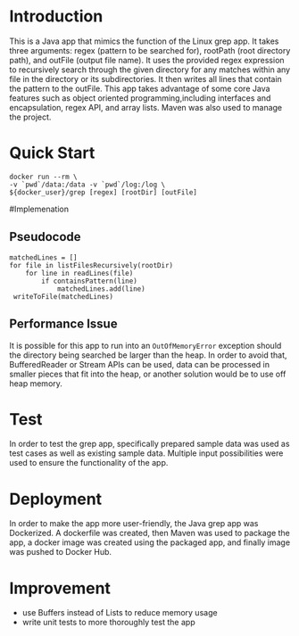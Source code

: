 # Introduction

This is a Java app that mimics the function of the Linux grep app. It takes three arguments: regex (pattern to be searched for), rootPath (root directory path), and outFile (output file name). It uses the provided regex expression to recursively search through the given directory for any matches within any file in the directory or its subdirectories. It then writes all lines that contain the pattern to the outFile. This app takes advantage of some core Java features such as object oriented programming,including interfaces and encapsulation, regex API, and array lists. Maven was also used to manage the project.

# Quick Start
```aidl
docker run --rm \
-v `pwd`/data:/data -v `pwd`/log:/log \
${docker_user}/grep [regex] [rootDir] [outFile]

```

#Implemenation
## Pseudocode
```aidl
matchedLines = []
for file in listFilesRecursively(rootDir)
    for line in readLines(file)
        if containsPattern(line)
            matchedLines.add(line)
 writeToFile(matchedLines)
```

## Performance Issue
It is possible for this app to run into an `OutOfMemoryError` exception should the directory being searched be larger than the heap. In order to avoid that, BufferedReader or Stream APIs can be used, data can be processed in smaller pieces that fit into the heap, or another solution would be to use off heap memory.

# Test
In order to test the grep app, specifically prepared sample data was used as test cases as well as existing sample data. Multiple input possibilities were used to ensure the functionality of the app.

# Deployment
In order to make the app more user-friendly, the Java grep app was Dockerized. A dockerfile was created, then Maven was used to package the app, a docker image was created using the packaged app, and  finally image was pushed to Docker Hub.

# Improvement
- use Buffers instead of Lists to reduce memory usage 
- write unit tests to more thoroughly test the app
